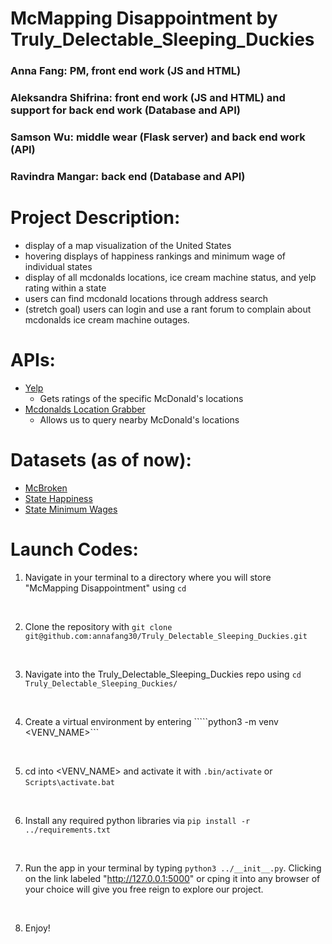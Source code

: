 # McMapping Disappointment by Truly_Delectable_Sleeping_Duckies
### Anna Fang: PM, front end work (JS and HTML) 
### Aleksandra Shifrina: front end work (JS and HTML) and support for back end work (Database and API) 
### Samson Wu: middle wear (Flask server) and back end work (API) 
### Ravindra Mangar: back end (Database and API)
 
# Project Description: 
* display of a map visualization of the United States
* hovering displays of happiness rankings and minimum wage of individual states 
* display of all mcdonalds locations, ice cream machine status, and yelp rating within a state
* users can find mcdonald locations through address search 
* (stretch goal) users can login and use a rant forum to complain about mcdonalds ice cream machine outages. 

# APIs: 
* <a href="https://github.com/stuy-softdev/notes-and-code/blob/main/api_kb/411_on_Yelp.md">Yelp</a>
    - Gets ratings of the specific McDonald's locations
* <a href="https://github.com/asopinka/mcdonalds-api">Mcdonalds Location Grabber</a>
    - Allows us to query nearby McDonald's locations

# Datasets (as of now): 
* <a href="https://www.kaggle.com/datasets/thedevastator mcdonalds-ice-cream-machines-broken-timeseries">McBroken</a>
* <a href="https://wallethub.com/edu/happiest-states/6959">State Happiness</a>
* <a href="https://www.kaggle.com/datasets/lislejoem/us-minimum-wage-by-state-from-1968-to-2017">State Minimum Wages</a>

# Launch Codes:
1. Navigate in your terminal to a directory where you will store "McMapping Disappointment" using ```cd```
<br>

2. Clone the repository with ```git clone git@github.com:annafang30/Truly_Delectable_Sleeping_Duckies.git```

<br>

3. Navigate into the Truly_Delectable_Sleeping_Duckies repo using ```cd Truly_Delectable_Sleeping_Duckies/```
<br>

4. Create a virtual environment by entering `````python3 -m venv <VENV_NAME>```
<br>

5. cd into <VENV_NAME> and activate it with ```.bin/activate``` or ```Scripts\activate.bat```
<br> 

6. Install any required python libraries via ```pip install -r ../requirements.txt```
<br> 

7. Run the app in your terminal by typing ```python3 ../__init__.py```. Clicking on the link labeled "http://127.0.0.1:5000" or cping it into any browser of your choice will give you free reign to explore our project. 
<br> 

8. Enjoy! 
